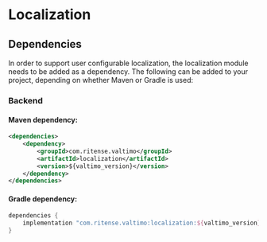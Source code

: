 # Localization

## Dependencies

In order to support user configurable localization, the localization module needs to be added as a dependency. The following can be added to your project, depending on whether Maven or Gradle is used:

### Backend

#### Maven dependency:

```xml
<dependencies>
    <dependency>
        <groupId>com.ritense.valtimo</groupId>
        <artifactId>localization</artifactId>
        <version>${valtimo_version}</version>
    </dependency>
</dependencies>
```

#### Gradle dependency:

```groovy
dependencies {
    implementation "com.ritense.valtimo:localization:${valtimo_version}"
}
```
